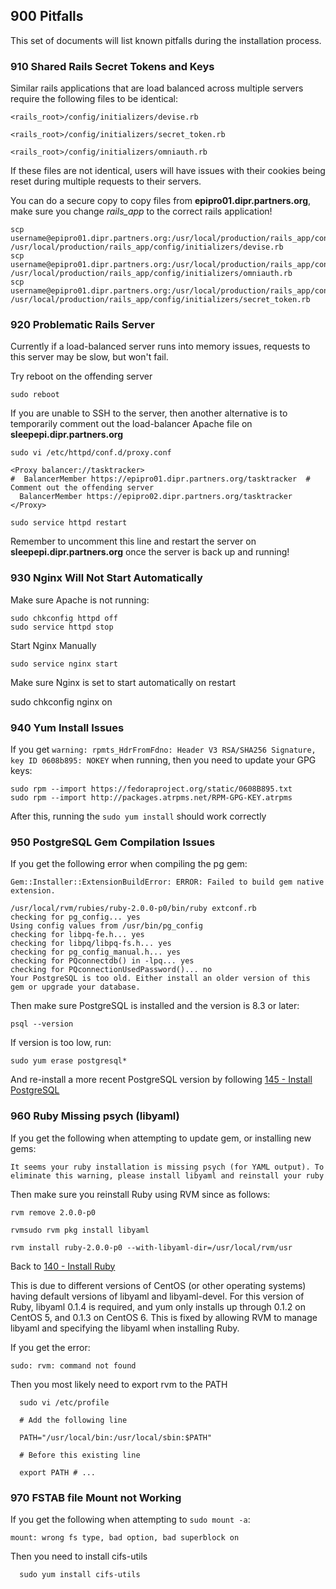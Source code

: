 ## 900 Pitfalls

This set of documents will list known pitfalls during the installation process.

### 910 Shared Rails Secret Tokens and Keys

Similar rails applications that are load balanced across multiple servers require the following files to be identical:

```console
<rails_root>/config/initializers/devise.rb

<rails_root>/config/initializers/secret_token.rb

<rails_root>/config/initializers/omniauth.rb
```

If these files are not identical, users will have issues with their cookies being reset during multiple requests to their servers.

You can do a secure copy to copy files from **epipro01.dipr.partners.org**, make sure you change *rails_app* to the correct rails application!

```console
scp username@epipro01.dipr.partners.org:/usr/local/production/rails_app/config/initializers/devise.rb /usr/local/production/rails_app/config/initializers/devise.rb
scp username@epipro01.dipr.partners.org:/usr/local/production/rails_app/config/initializers/omniauth.rb /usr/local/production/rails_app/config/initializers/omniauth.rb
scp username@epipro01.dipr.partners.org:/usr/local/production/rails_app/config/initializers/secret_token.rb /usr/local/production/rails_app/config/initializers/secret_token.rb
```

### 920 Problematic Rails Server

Currently if a load-balanced server runs into memory issues, requests to this server may be slow, but won't fail.

Try reboot on the offending server

```console
sudo reboot
```

If you are unable to SSH to the server, then another alternative is to temporarily comment out the load-balancer Apache file on **sleepepi.dipr.partners.org**

`sudo vi /etc/httpd/conf.d/proxy.conf`

```
<Proxy balancer://tasktracker>
#  BalancerMember https://epipro01.dipr.partners.org/tasktracker  # Comment out the offending server
  BalancerMember https://epipro02.dipr.partners.org/tasktracker
</Proxy>
```

`sudo service httpd restart`

Remember to uncomment this line and restart the server on **sleepepi.dipr.partners.org** once the server is back up and running!


### 930 Nginx Will Not Start Automatically

Make sure Apache is not running:

```console
sudo chkconfig httpd off
sudo service httpd stop
```

Start Nginx Manually

```console
sudo service nginx start
```

Make sure Nginx is set to start automatically on restart

  sudo chkconfig nginx on

### 940 Yum Install Issues

If you get `warning: rpmts_HdrFromFdno: Header V3 RSA/SHA256 Signature, key ID 0608b895: NOKEY` when running, then you need to update your GPG keys:

```console
sudo rpm --import https://fedoraproject.org/static/0608B895.txt
sudo rpm --import http://packages.atrpms.net/RPM-GPG-KEY.atrpms
```

After this, running the `sudo yum install` should work correctly

### 950 PostgreSQL Gem Compilation Issues

If you get the following error when compiling the pg gem:

```console
Gem::Installer::ExtensionBuildError: ERROR: Failed to build gem native extension.

/usr/local/rvm/rubies/ruby-2.0.0-p0/bin/ruby extconf.rb
checking for pg_config... yes
Using config values from /usr/bin/pg_config
checking for libpq-fe.h... yes
checking for libpq/libpq-fs.h... yes
checking for pg_config_manual.h... yes
checking for PQconnectdb() in -lpq... yes
checking for PQconnectionUsedPassword()... no
Your PostgreSQL is too old. Either install an older version of this gem or upgrade your database.
```

Then make sure PostgreSQL is installed and the version is 8.3 or later:

`psql --version`

If version is too low, run:

`sudo yum erase postgresql*`

And re-install a more recent PostgreSQL version by following [145 - Install PostgreSQL](https://github.com/sleepepi/sleepepi/tree/master/virtual-machines/145-install-postgresql.md)

### 960 Ruby Missing psych (libyaml)

If you get the following when attempting to update gem, or installing new gems:

```
It seems your ruby installation is missing psych (for YAML output). To eliminate this warning, please install libyaml and reinstall your ruby
```

Then make sure you reinstall Ruby using RVM since as follows:

```console
rvm remove 2.0.0-p0

rvmsudo rvm pkg install libyaml

rvm install ruby-2.0.0-p0 --with-libyaml-dir=/usr/local/rvm/usr
```

Back to [140 - Install Ruby](https://github.com/sleepepi/sleepepi/tree/master/virtual-machines/140-install-ruby.md)

This is due to different versions of CentOS (or other operating systems) having default versions of libyaml and libyaml-devel. For this version of Ruby, libyaml 0.1.4 is required, and yum only installs up through 0.1.2 on CentOS 5, and 0.1.3 on CentOS 6. This is fixed by allowing RVM to manage libyaml and specifying the libyaml when installing Ruby.

If you get the error:

```
sudo: rvm: command not found
```

Then you most likely need to export rvm to the PATH

```console
  sudo vi /etc/profile

  # Add the following line

  PATH="/usr/local/bin:/usr/local/sbin:$PATH"

  # Before this existing line

  export PATH # ...
```

### 970 FSTAB file Mount not Working

If you get the following when attempting to `sudo mount -a`:

```
mount: wrong fs type, bad option, bad superblock on
```

Then you need to install cifs-utils

```console
  sudo yum install cifs-utils
```
